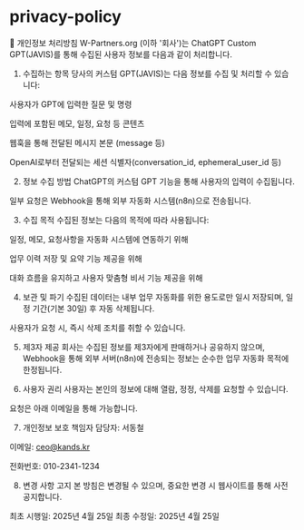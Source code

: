 # privacy-policy

📄 개인정보 처리방침
W-Partners.org (이하 '회사')는 ChatGPT Custom GPT(JAVIS)를 통해 수집된 사용자 정보를 다음과 같이 처리합니다.

1. 수집하는 항목
당사의 커스텀 GPT(JAVIS)는 다음 정보를 수집 및 처리할 수 있습니다:

사용자가 GPT에 입력한 질문 및 명령

입력에 포함된 메모, 일정, 요청 등 콘텐츠

웹훅을 통해 전달된 메시지 본문 (message 등)

OpenAI로부터 전달되는 세션 식별자(conversation_id, ephemeral_user_id 등)

2. 정보 수집 방법
ChatGPT의 커스텀 GPT 기능을 통해 사용자의 입력이 수집됩니다.

일부 요청은 Webhook을 통해 외부 자동화 시스템(n8n)으로 전송됩니다.

3. 수집 목적
수집된 정보는 다음의 목적에 따라 사용됩니다:

일정, 메모, 요청사항을 자동화 시스템에 연동하기 위해

업무 이력 저장 및 요약 기능 제공을 위해

대화 흐름을 유지하고 사용자 맞춤형 비서 기능 제공을 위해

4. 보관 및 파기
수집된 데이터는 내부 업무 자동화를 위한 용도로만 일시 저장되며, 일정 기간(기본 30일) 후 자동 삭제됩니다.

사용자가 요청 시, 즉시 삭제 조치를 취할 수 있습니다.

5. 제3자 제공
회사는 수집된 정보를 제3자에게 판매하거나 공유하지 않으며, Webhook을 통해 외부 서버(n8n)에 전송되는 정보는 순수한 업무 자동화 목적에 한정됩니다.

6. 사용자 권리
사용자는 본인의 정보에 대해 열람, 정정, 삭제를 요청할 수 있습니다.

요청은 아래 이메일을 통해 가능합니다.

7. 개인정보 보호 책임자
담당자: 서동철

이메일: ceo@kands.kr

전화번호: 010-2341-1234

8. 변경 사항 고지
본 방침은 변경될 수 있으며, 중요한 변경 시 웹사이트를 통해 사전 공지합니다.

최초 시행일: 2025년 4월 25일
최종 수정일: 2025년 4월 25일
